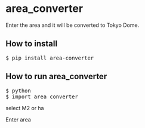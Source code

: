 # area_converter

Enter the area and it will be converted to Tokyo Dome.


## How to install

<pre>
$ pip install area-converter
</pre>


## How to run area_converter

<pre>
$ python
$ import area_converter
</pre>

select M2 or ha

Enter area
